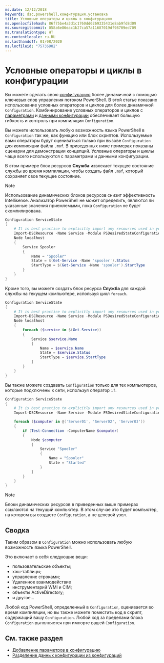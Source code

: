 ```yaml
---
ms.date: 12/12/2018
keywords: dsc,powershell,конфигурация,установка
title: Условные операторы и циклы в конфигурациях
ms.openlocfilehash: 86f75be4a3d1c1760dd6269335431e8ab9fd8d09
ms.sourcegitcommit: 058a6e86eac1b27ca57a11687019df98709ed709
ms.translationtype: HT
ms.contentlocale: ru-RU
ms.lasthandoff: 01/08/2020
ms.locfileid: "75736902"
---
```

# <a name="conditional-statements-and-loops-in-a-configuration"></a>Условные операторы и циклы в конфигурации

Вы можете сделать свою [конфигурацию](configurations.md) более динамичной с помощью ключевых слов управления потоком PowerShell. В этой статье показано использование условных операторов и циклов для более динамичной `Configuration`. Комбинирование условных операторов и циклов с [параметрами](add-parameters-to-a-configuration.md) и [данными конфигурации](configData.md) обеспечивает большую гибкость и контроль при компиляции `Configuration`.

Вы можете использовать любую возможность языка PowerShell в `Configuration` так же, как функцию или блок скриптов.
Используемые вами операторы будут оцениваться только при вызове `Configuration` для компиляции файла `.mof`. В приведенных ниже примерах показаны сценарии для демонстрации концепций. Условные операторы и циклы чаще всего используются с параметрами и данными конфигурации.

В этом примере блок ресурсов **Служба** извлекает текущее состояние службы во время компиляции, чтобы создать файл `.mof`, который сохраняет свое текущее состояние.

> [!NOTE]
> Использование динамических блоков ресурсов снизит эффективность Intellisense. Анализатор PowerShell не может определить, являются ли указанные значения приемлемыми, пока `Configuration` не будет скомпилирована.

```powershell
Configuration ServiceState
{
    # It is best practice to explicitly import any resources used in your Configurations.
    Import-DSCResource -Name Service -Module PSDesiredStateConfiguration
    Node localhost
    {
        Service Spooler
        {
            Name = "Spooler"
            State = $(Get-Service -Name 'spooler').Status
            StartType = $(Get-Service -Name 'spooler').StartType
        }
    }
}
```

Кроме того, вы можете создать блок ресурса **Служба** для каждой службы на текущем компьютере, используя цикл `foreach`.

```powershell
Configuration ServiceState
{
    # It is best practice to explicitly import any resources used in your Configurations.
    Import-DSCResource -Name Service -Module PSDesiredStateConfiguration
    Node localhost
    {
        foreach ($service in $(Get-Service))
        {
            Service $service.Name
            {
                Name = $service.Name
                State = $service.Status
                StartType = $service.StartType
            }
        }
    }
}
```

Вы также можете создавать `Configuration` только для тех компьютеров, которые подключены к сети, используя оператор `if`.

```powershell
Configuration ServiceState
{
    # It is best practice to explicitly import any resources used in your Configurations.
    Import-DSCResource -Name Service -Module PSDesiredStateConfiguration

    foreach ($computer in @('Server01', 'Server02', 'Server03'))
    {
        if (Test-Connection -ComputerName $computer)
        {
            Node $computer
            {
                Service "Spooler"
                {
                    Name = "Spooler"
                    State = "Started"
                }
            }
        }
    }
}
```

> [!NOTE]
> Блоки динамических ресурсов в приведенных выше примерах ссылаются на текущий компьютер. В этом случае это будет компьютер, на котором вы создаете `Configuration`, а не целевой узел.

<!---
Mention Get-DSCConfigurationFromSystem
-->

## <a name="summary"></a>Сводка

Таким образом в `Configuration` можно использовать любую возможность языка PowerShell.

Это включает в себя следующие вещи:

- пользовательские объекты;
- хэш-таблицы;
- управление строками;
- Удаленное взаимодействие
- инструментарий WMI и CIM;
- объекты ActiveDirectory;
- и другое…

Любой код PowerShell, определенный в `Configuration`, оценивается во время компиляции, но вы также можете поместить код в скрипт, содержащий вашу `Configuration`. Любой код за пределами блока `Configuration` выполняется при импорте вашей `Configuration`.

## <a name="see-also"></a>См. также раздел

- [Добавление параметров в конфигурацию](add-parameters-to-a-configuration.md)
- [Разделение данных конфигурации из конфигураций](configData.md)
